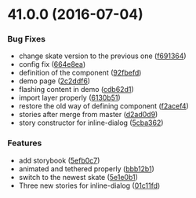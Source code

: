 <a name="41.0.0"></a>
# 41.0.0 (2016-07-04)


### Bug Fixes

* change skate version to the previous one ([f691364](https://aui-team-bot/https://bitbucket.org/atlassian/atlaskit/commits/f691364))
* config fix ([664e8ea](https://aui-team-bot/https://bitbucket.org/atlassian/atlaskit/commits/664e8ea))
* definition of the component ([92fbefd](https://aui-team-bot/https://bitbucket.org/atlassian/atlaskit/commits/92fbefd))
* demo page ([2c2ddf6](https://aui-team-bot/https://bitbucket.org/atlassian/atlaskit/commits/2c2ddf6))
* flashing content in demo ([cdb62d1](https://aui-team-bot/https://bitbucket.org/atlassian/atlaskit/commits/cdb62d1))
* import layer properly ([6130b51](https://aui-team-bot/https://bitbucket.org/atlassian/atlaskit/commits/6130b51))
* restore the old way of defining component ([f2acef4](https://aui-team-bot/https://bitbucket.org/atlassian/atlaskit/commits/f2acef4))
* stories after merge from master ([d2ad0d9](https://aui-team-bot/https://bitbucket.org/atlassian/atlaskit/commits/d2ad0d9))
* story constructor for inline-dialog ([5cba362](https://aui-team-bot/https://bitbucket.org/atlassian/atlaskit/commits/5cba362))


### Features

* add storybook ([5efb0c7](https://aui-team-bot/https://bitbucket.org/atlassian/atlaskit/commits/5efb0c7))
* animated and tethered properly ([bbb12b1](https://aui-team-bot/https://bitbucket.org/atlassian/atlaskit/commits/bbb12b1))
* switch to the newest skate ([5e1e0b1](https://aui-team-bot/https://bitbucket.org/atlassian/atlaskit/commits/5e1e0b1))
* Three new stories for inline-dialog ([01c11fd](https://aui-team-bot/https://bitbucket.org/atlassian/atlaskit/commits/01c11fd))



